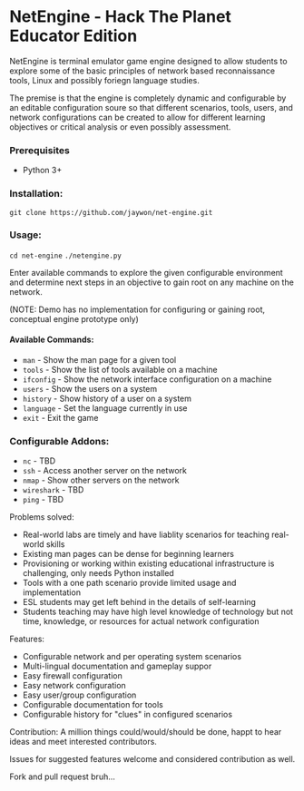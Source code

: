 # NetEngine - Hack The Planet Educator Edition

NetEngine is terminal emulator game engine designed to allow students to explore some of the basic principles of network based reconnaissance tools, Linux and possibly foriegn language studies.

The premise is that the engine is completely dynamic and configurable by an editable configuration soure so that different scenarios, tools, users, and network configurations can be created to allow for different learning objectives or critical analysis or even possibly assessment.

### Prerequisites
- Python 3+

### Installation:
`git clone https://github.com/jaywon/net-engine.git`

### Usage:
`cd net-engine`
`./netengine.py`

Enter available commands to explore the given configurable environment and determine next steps in an objective to gain root on any machine on the network.

(NOTE: Demo has no implementation for configuring or gaining root, conceptual engine prototype only)

#### Available Commands:
- `man` - Show the man page for a given tool
- `tools` - Show the list of tools available on a machine
- `ifconfig` - Show the network interface configuration on a machine
- `users` - Show the users on a system
- `history` - Show history of a user on a system
- `language` - Set the language currently in use
- `exit` - Exit the game

### Configurable Addons:
- `nc` - TBD
- `ssh` - Access another server on the network
- `nmap` - Show other servers on the network
- `wireshark` - TBD
- `ping` - TBD

Problems solved:
- Real-world labs are timely and have liablity scenarios for teaching real-world skills
- Existing man pages can be dense for beginning learners
- Provisioning or working within existing educational infrastructure is challenging, only needs Python installed
- Tools with a one path scenario provide limited usage and implementation
- ESL students may get left behind in the details of self-learning
- Students teaching may have high level knowledge of technology but not time, knowledge, or resources for actual network configuration

Features:
- Configurable network and per operating system scenarios
- Multi-lingual documentation and gameplay suppor
- Easy firewall configuration
- Easy network configuration
- Easy user/group configuration
- Configurable documentation for tools
- Configurable history for "clues" in configured scenarios

Contribution:
A million things could/would/should be done, happt to hear ideas and meet interested contributors.

Issues for suggested features welcome and considered contribution as well.

Fork and pull request bruh...
